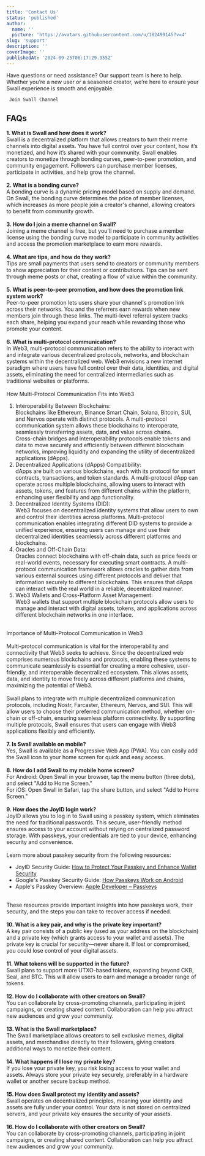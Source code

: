 ```yaml
---
title: 'Contact Us'
status: 'published'
author:
  name: ''
  picture: 'https://avatars.githubusercontent.com/u/182499145?v=4'
slug: 'support'
description: ''
coverImage: ''
publishedAt: '2024-09-25T06:17:29.955Z'
---
```


Have questions or need assistance? Our support team is here to help. Whether you’re a new user or a seasoned creator, we’re here to ensure your Swall experience is smooth and enjoyable.

` Join Swall Channel`

## FAQs

**1. What is Swall and how does it work?**\
Swall is a decentralized platform that allows creators to turn their meme channels into digital assets. You have full control over your content, how it’s monetized, and how it’s shared with your community. Swall enables creators to monetize through bonding curves, peer-to-peer promotion, and community engagement. Followers can purchase member licenses, participate in activities, and help grow the channel.\
 \
**2. What is a bonding curve?** \
A bonding curve is a dynamic pricing model based on supply and demand. On Swall, the bonding curve determines the price of member licenses, which increases as more people join a creator's channel, allowing creators to benefit from community growth.\
 \
**3. How do I join a meme channel on Swall?** \
Joining a meme channel is free, but you'll need to purchase a member license using the bonding curve model to participate in community activities and access the promotion marketplace to earn more rewards.\
 \
**4. What are tips, and how do they work?** \
Tips are small payments that users send to creators or community members to show appreciation for their content or contributions. Tips can be sent through meme posts or chat, creating a flow of value within the community.\
 \
**5. What is peer-to-peer promotion, and how does the promotion link system work?** \
Peer-to-peer promotion lets users share your channel's promotion link across their networks. You and the referrers earn rewards when new members join through these links. The multi-level referral system tracks each share, helping you expand your reach while rewarding those who promote your content.\
 \
**6. What is multi-protocol communication?** \
In Web3, multi-protocol communication refers to the ability to interact with and integrate various decentralized protocols, networks, and blockchain systems within the decentralized web. Web3 envisions a new internet paradigm where users have full control over their data, identities, and digital assets, eliminating the need for centralized intermediaries such as traditional websites or platforms.\
\
How Multi-Protocol Communication Fits into Web3

1. Interoperability Between Blockchains:\
   Blockchains like Ethereum, Binance Smart Chain, Solana, Bitcoin, SUI, and Nervos operate with distinct protocols. A multi-protocol communication system allows these blockchains to interoperate, seamlessly transferring assets, data, and value across chains.\
   Cross-chain bridges and interoperability protocols enable tokens and data to move securely and efficiently between different blockchain networks, improving liquidity and expanding the utility of decentralized applications (dApps).
2. Decentralized Applications (dApps) Compatibility:\
   dApps are built on various blockchains, each with its protocol for smart contracts, transactions, and token standards. A multi-protocol dApp can operate across multiple blockchains, allowing users to interact with assets, tokens, and features from different chains within the platform, enhancing user flexibility and app functionality.
3. Decentralized Identity Systems (DID):\
   Web3 focuses on decentralized identity systems that allow users to own and control their identities across platforms. Multi-protocol communication enables integrating different DID systems to provide a unified experience, ensuring users can manage and use their decentralized identities seamlessly across different platforms and blockchains.
4. Oracles and Off-Chain Data:\
   Oracles connect blockchains with off-chain data, such as price feeds or real-world events, necessary for executing smart contracts. A multi-protocol communication framework allows oracles to gather data from various external sources using different protocols and deliver that information securely to different blockchains. This ensures that dApps can interact with the real world in a reliable, decentralized manner.
5. Web3 Wallets and Cross-Platform Asset Management:\
   Web3 wallets that support multiple blockchain protocols allow users to manage and interact with digital assets, tokens, and applications across different blockchain networks in one interface.

\
Importance of Multi-Protocol Communication in Web3\
\
Multi-protocol communication is vital for the interoperability and connectivity that Web3 seeks to achieve. Since the decentralized web comprises numerous blockchains and protocols, enabling these systems to communicate seamlessly is essential for creating a more cohesive, user-friendly, and interoperable decentralized ecosystem. This allows assets, data, and identity to move freely across different platforms and chains, maximizing the potential of Web3.\
\
Swall plans to integrate with multiple decentralized communication protocols, including Nostr, Farcaster, Ethereum, Nervos, and SUI. This will allow users to choose their preferred communication method, whether on-chain or off-chain, ensuring seamless platform connectivity. By supporting multiple protocols, Swall ensures that users can engage with Web3 applications flexibly and efficiently.\
 \
**7. Is Swall available on mobile?** \
Yes, Swall is available as a Progressive Web App (PWA). You can easily add the Swall icon to your home screen for quick and easy access.\
 \
**8. How do I add Swall to my mobile home screen?** \
For Android: Open Swall in your browser, tap the menu button (three dots), and select "Add to Home Screen." \
For iOS: Open Swall in Safari, tap the share button, and select "Add to Home Screen."\
 \
**9. How does the JoyID login work?** \
JoyID allows you to log in to Swall using a passkey system, which eliminates the need for traditional passwords. This secure, user-friendly method ensures access to your account without relying on centralized password storage. With passkeys, your credentials are tied to your device, enhancing security and convenience. \
 \
Learn more about passkey security from the following resources:

- JoyID Security Guide: [How to Protect Your Passkey and Enhance Wallet Security](https://nervina.notion.site/JoyID-Security-Guide-How-to-Protect-Your-Passkey-and-Enhance-Wallet-Security-32b43c4b7a1749c5b8a3c92dca2acafe)
- Google's Passkey Security Guide: [How Passkeys Work on Android](https://support.google.com/android/answer/14124480?hl=en)
- Apple's Passkey Overview: [Apple Developer – Passkeys](https://developer.apple.com/passkeys/)

\
These resources provide important insights into how passkeys work, their security, and the steps you can take to recover access if needed.\
 \
**10. What is a key pair, and why is the private key important?** \
A key pair consists of a public key (used as your address on the blockchain) and a private key (which grants access to your wallet and assets). The private key is crucial for security—never share it. If lost or compromised, you could lose control of your digital assets.\
 \
**11. What tokens will be supported in the future?**\
Swall plans to support more UTXO-based tokens, expanding beyond CKB, Seal, and BTC. This will allow users to earn and manage a broader range of tokens.\
 \
**12. How do I collaborate with other creators on Swall?** \
You can collaborate by cross-promoting channels, participating in joint campaigns, or creating shared content. Collaboration can help you attract new audiences and grow your community.\
 \
**13. What is the Swall marketplace?** \
The Swall marketplace allows creators to sell exclusive memes, digital assets, and merchandise directly to their followers, giving creators additional ways to monetize their content.\
 \
**14. What happens if I lose my private key?** \
If you lose your private key, you risk losing access to your wallet and assets. Always store your private key securely, preferably in a hardware wallet or another secure backup method.\
 \
**15. How does Swall protect my identity and assets?** \
Swall operates on decentralized principles, meaning your identity and assets are fully under your control. Your data is not stored on centralized servers, and your private key ensures the security of your assets.\
 \
**16. How do I collaborate with other creators on Swall?** \
You can collaborate by cross-promoting channels, participating in joint campaigns, or creating shared content. Collaboration can help you attract new audiences and grow your community.